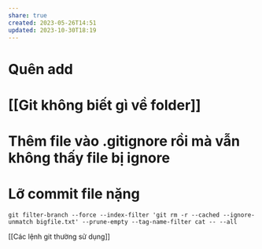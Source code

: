 ```yaml
---
share: true
created: 2023-05-26T14:51
updated: 2023-10-30T18:19
---
```

# Quên add

# [[Git không biết gì về folder]]

# Thêm file vào  .gitignore rồi mà vẫn không thấy file bị ignore

# Lỡ commit file nặng
```
git filter-branch --force --index-filter 'git rm -r --cached --ignore-unmatch bigfile.txt' --prune-empty --tag-name-filter cat -- --all
```

[[Các lệnh git thường sử dụng]]
